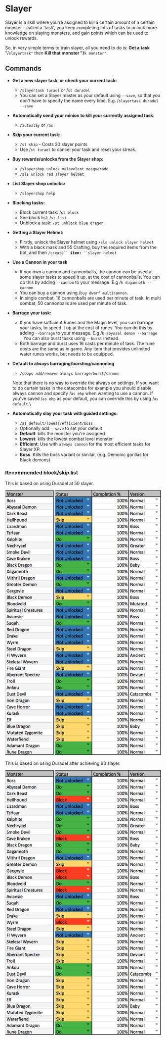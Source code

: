 # Slayer

Slayer is a skill where you're assigned to kill a certain amount of a certain monster - called a 'task', you keep completing lots of tasks to unlock more knowledge on slaying monsters, and gain points which can be used to unlock rewards.

So, in very simple terms to train slayer, all you need to do is: **Get a task** "/`slayertask"` then **Kill that monster "/**`k monster"`.

## Commands

*   **Get a new slayer task, or check your current task:**

    * `/slayertask turael` or  /`st duradel`
    * You can set a Slayer master as your default using `--save`, so that you don't have to specify the name every time. E.g.  /`slayertask duradel --save`


*   **Automatically send your minion to kill your currently assigned task:**

    * `/autoslay` or `/as`


*   **Skip your current task:**

    * `/st skip` - Costs 30 slayer points
    * Use  /`st turael` to cancel your task and reset your streak.


*   **Buy rewards/unlocks from the Slayer shop:**

    * `/slayershop unlock malevolent masquerade`
    * `/sls unlock red slayer helmet`


*   **List Slayer shop unlocks:**

    * `/slayershop help`


*   **Blocking tasks:**

    * Block current task:   /`st block`
    * See block list:  /`st list`
    * Unblock a task:  `/st unblock blue dragon`


*   **Getting a Slayer Helmet:**

    * Firstly, unlock the Slayer helmet using `/sls unlock slayer helmet`
    * With a black mask and 55 Crafting, buy the required items from the bot, and then `/create`` `**`item:`**` ``slayer helmet`&#x20;


*   **Use a Cannon in your task**

    * If you own a cannon and cannonballs, the cannon can be used at some slayer tasks to speed it up, at the cost of cannonballs. You can do this by adding `--cannon` to your message. E.g  /`k dagannoth --cannon`
    * You can buy a cannon using  /`buy dwarf multicannon`.
    * In single combat, 16 cannonballs are used per minute of task. In multi combat, 50 cannonballs are used per minute of task.


*   **Barrage your task:**

    * If you have sufficient Runes and the Magic level, you can barrage your tasks, to speed it up at the cost of runes. You can do this by adding `--barrage` to your message. E.g  /`k abyssal demon --barrage .` You can also burst tasks using `--burst` instead.
    * Both barrage and burst uses 16 casts per minute of task. The rune costs are the same as in game. Any item that provides unlimited water runes works, but needs to be equipped.


*   **Default to always barraging/bursting/cannoning**

    * &#x20;`/cbops add/remove always barrage/burst/cannon`

    Note that there is no way to override the always on settings. If you want to do certain tasks in the catacombs for example you should disable always cannon and specify  /`as ehp` when wanting to use a cannon. If you've saved  /`as ehp` as your default, you can override this by using  /`as default`.\

*   **Automatically slay your task with guided settings:**

    * `/as default/lowest/efficient/boss`
    * Optionally add `--save` to set your default
    * **Default**: kills the monster you're assigned
    * **Lowest**: kills the lowest combat level monster
    * **Efficient**: Use with `always cannon` for the most efficient tasks for Slayer XP.
    * **Boss**: Kills the boss variant or similar, (e.g. Demonic gorillas for Black demons)



### Recommended block/skip list

This is based on using Duradel at 50 slayer.

![](<../../.gitbook/assets/image (9).png>)

This is based on using Duradel after achieving 93 slayer.&#x20;

![](<../../.gitbook/assets/image (8).png>)
